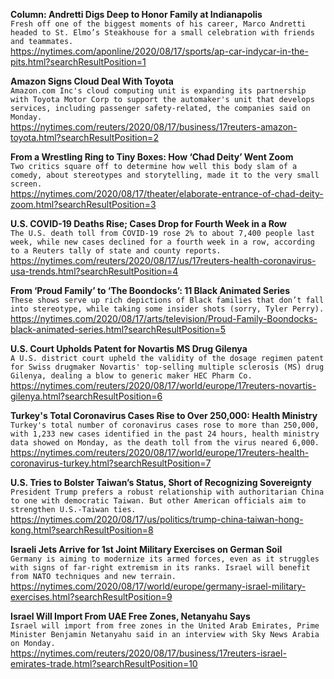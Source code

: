 **Column: Andretti Digs Deep to Honor Family at Indianapolis**\
`Fresh off one of the biggest moments of his career, Marco Andretti headed to St. Elmo’s Steakhouse for a small celebration with friends and teammates. `\
https://nytimes.com/aponline/2020/08/17/sports/ap-car-indycar-in-the-pits.html?searchResultPosition=1

**Amazon Signs Cloud Deal With Toyota**\
`Amazon.com Inc's cloud computing unit is expanding its partnership with Toyota Motor Corp to support the automaker's unit that develops services, including passenger safety-related, the companies said on Monday.`\
https://nytimes.com/reuters/2020/08/17/business/17reuters-amazon-toyota.html?searchResultPosition=2

**From a Wrestling Ring to Tiny Boxes: How ‘Chad Deity’ Went Zoom**\
`Two critics square off to determine how well this body slam of a comedy, about stereotypes and storytelling, made it to the very small screen.`\
https://nytimes.com/2020/08/17/theater/elaborate-entrance-of-chad-deity-zoom.html?searchResultPosition=3

**U.S. COVID-19 Deaths Rise; Cases Drop for Fourth Week in a Row**\
`The U.S. death toll from COVID-19 rose 2% to about 7,400 people last week, while new cases declined for a fourth week in a row, according to a Reuters tally of state and county reports.`\
https://nytimes.com/reuters/2020/08/17/us/17reuters-health-coronavirus-usa-trends.html?searchResultPosition=4

**From ‘Proud Family’ to ‘The Boondocks’: 11 Black Animated Series**\
`These shows serve up rich depictions of Black families that don’t fall into stereotype, while taking some insider shots (sorry, Tyler Perry).`\
https://nytimes.com/2020/08/17/arts/television/Proud-Family-Boondocks-black-animated-series.html?searchResultPosition=5

**U.S. Court Upholds Patent for Novartis MS Drug Gilenya**\
`A U.S. district court upheld the validity of the dosage regimen patent for Swiss drugmaker Novartis' top-selling multiple sclerosis (MS) drug Gilenya, dealing a blow to generic maker HEC Pharm Co.`\
https://nytimes.com/reuters/2020/08/17/world/europe/17reuters-novartis-gilenya.html?searchResultPosition=6

**Turkey's Total Coronavirus Cases Rise to Over 250,000: Health Ministry**\
`Turkey's total number of coronavirus cases rose to more than 250,000, with 1,233 new cases identified in the past 24 hours, health ministry data showed on Monday, as the death toll from the virus neared 6,000.`\
https://nytimes.com/reuters/2020/08/17/world/europe/17reuters-health-coronavirus-turkey.html?searchResultPosition=7

**U.S. Tries to Bolster Taiwan’s Status, Short of Recognizing Sovereignty**\
`President Trump prefers a robust relationship with authoritarian China to one with democratic Taiwan. But other American officials aim to strengthen U.S.-Taiwan ties.`\
https://nytimes.com/2020/08/17/us/politics/trump-china-taiwan-hong-kong.html?searchResultPosition=8

**Israeli Jets Arrive for 1st Joint Military Exercises on German Soil**\
`Germany is aiming to modernize its armed forces, even as it struggles with signs of far-right extremism in its ranks. Israel will benefit from NATO techniques and new terrain.`\
https://nytimes.com/2020/08/17/world/europe/germany-israel-military-exercises.html?searchResultPosition=9

**Israel Will Import From UAE Free Zones, Netanyahu Says**\
`Israel will import from free zones in the United Arab Emirates, Prime Minister Benjamin Netanyahu said in an interview with Sky News Arabia on Monday.`\
https://nytimes.com/reuters/2020/08/17/business/17reuters-israel-emirates-trade.html?searchResultPosition=10

